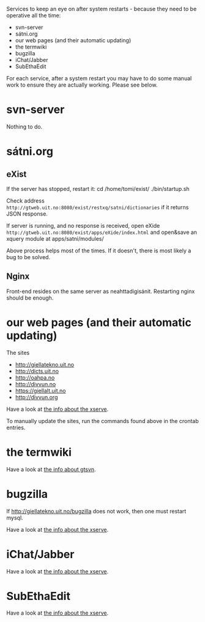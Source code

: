 Services to keep an eye on after system restarts - because they need to be operative all the time:

* svn-server
* sátni.org
* our web pages (and their automatic updating)
* the termwiki
* bugzilla
* iChat/Jabber
* SubEthaEdit

For each service, after a system restart you may have to do some manual work to ensure they are actually working. Please see below.

# svn-server

Nothing to do.

# sátni.org

## eXist

If the server has stopped, restart it:
cd /home/tomi/exist/
./bin/startup.sh

Check address `http://gtweb.uit.no:8080/exist/restxq/satni/dictionaries` if it returns JSON response.

If server is running, and no response is received, open eXide `http://gtweb.uit.no:8080/exist/apps/eXide/index.html` and open&save an xquery module at apps/satni/modules/

Above process helps most of the times. If it doesn't, there is most likely a bug to be solved.

## Nginx

Front-end resides on the same server as neahttadigisánit. Restarting nginx should be enough.

# our web pages (and their automatic updating)

The sites

* http://giellatekno.uit.no
* http://dicts.uit.no
* http://oahpa.no
* http://divvun.no
* https://giellalt.uit.no
* http://divvun.org

Have a look at [the info about the xserve](../xserve.html#Web+sites).

To manually update the sites, run the commands found above in the crontab entries.

# the termwiki

Have a look at [the info about gtsvn](../gtsvn.html).

# bugzilla

If http://giellatekno.uit.no/bugzilla does not work, then one must restart mysql.

Have a look at [the info about the xserve](../xserve.html#Restart+mysql+on+the+xserve).

# iChat/Jabber

Have a look at [the info about the xserve](../xserve.html#Jabber).

# SubEthaEdit

Have a look at [the info about the xserve](../xserve.html#SubEthaEdit).
